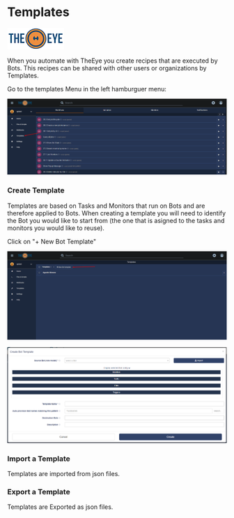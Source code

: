 # Templates

[![theeye.io](../images/logo-theeye-theOeye-logo2.png)](https://theeye.io/en/index.html)

When you automate with TheEye you create recipes that are executed by Bots. This recipes can be shared with other users or organizations by Templates.

 Go to the templates Menu in the left hamburguer menu:

![Dashboard - Hamburguer Menu](../images/image.png)

### Create Template

Templates are based on Tasks and Monitors that run on Bots and are therefore applied to Bots. When creating a template you will need to identify the Bot you would like to start from \(the one that is asigned to the tasks and monitors you would like to reuse\). 

Click on "+ New Bot Template"

![Templates Menu](../images/image-09.png)

![Templates Creation Window](../images/image-16.png)

### Import a Template

Templates are imported from json files.



### Export a Template

Templates are Exported as json files.










